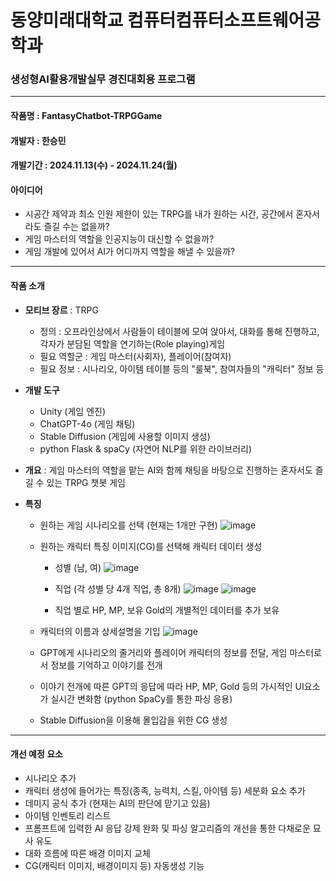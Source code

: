 # 동양미래대학교 컴퓨터컴퓨터소프트웨어공학과
### 생성형AI활용개발실무 경진대회용 프로그램


***


#### 작품명 : FantasyChatbot-TRPGGame

#### 개발자 : 한승민

#### 개발기간 : 2024.11.13(수) - 2024.11.24(월)

#### 아이디어
- 시공간 제약과 최소 인원 제한이 있는 TRPG를 내가 원하는 시간, 공간에서 혼자서라도 즐길 수는 없을까?
- 게임 마스터의 역할을 인공지능이 대신할 수 없을까?
- 게임 개발에 있어서 AI가 어디까지 역할을 해낼 수 있을까?


***


#### 작품 소개
- __모티브 장르__ : TRPG
  - 정의 : 오프라인상에서 사람들이 테이블에 모여 앉아서, 대화를 통해 진행하고, 각자가 분담된 역할을 연기하는(Role playing)게임
  - 필요 역할군 : 게임 마스터(사회자), 플레이어(참여자)
  - 필요 정보 : 시나리오, 아이템 테이블 등의 "룰북", 참여자들의 "캐릭터" 정보 등

- __개발 도구__
  -  Unity (게임 엔진)
  -  ChatGPT-4o (게임 채팅)
  -  Stable Diffusion (게임에 사용할 이미지 생성)
  -  python Flask & spaCy (자연어 NLP를 위한 라이브러리)

- __개요__ : 게임 마스터의 역할을 맡는 AI와 함께 채팅을 바탕으로 진행하는 혼자서도 즐길 수 있는 TRPG 챗봇 게임

- __특징__
  - 원하는 게임 시나리오를 선택 (현재는 1개만 구현)
    ![image](https://github.com/user-attachments/assets/e12b1841-87e5-4424-aee7-d5b194a281b8)

  - 원하는 캐릭터 특징 이미지(CG)를 선택해 캐릭터 데이터 생성
    - 성별 (남, 여)
    ![image](https://github.com/user-attachments/assets/c2b1dba3-85af-41f7-b9e9-95aea0f4823b)

    - 직업 (각 성별 당 4개 직업, 총 8개)
    ![image](https://github.com/user-attachments/assets/39c9c16b-d3bb-41a2-93fc-e62e86fd24a0)
    ![image](https://github.com/user-attachments/assets/b0b78493-1ca0-4a18-90dd-89f747cdc4b5)

    - 직업 별로 HP, MP, 보유 Gold의 개별적인 데이터를 추가 보유
  
  - 캐릭터의 이름과 상세설명을 기입
    ![image](https://github.com/user-attachments/assets/1a14ecd0-0789-4309-af94-84c97b7780e6)

  - GPT에게 시나리오의 줄거리와 플레이어 캐릭터의 정보를 전달, 게임 마스터로서 정보를 기억하고 이야기를 전개
  - 이야기 전개에 따른 GPT의 응답에 따라 HP, MP, Gold 등의 가시적인 UI요소가 실시간 변화함 (python SpaCy를 통한 파싱 응용)
  - Stable Diffusion을 이용해 몰입감을 위한 CG 생성


***


#### 개선 예정 요소
  - 시나리오 추가
  - 캐릭터 생성에 들어가는 특징(종족, 능력치, 스킬, 아이템 등) 세분화 요소 추가
  - 데미지 공식 추가 (현재는 AI의 판단에 맏기고 있음)
  - 아이템 인벤토리 리스트
  - 프롬프트에 입력한 AI 응답 강제 완화 및 파싱 알고리즘의 개선을 통한 다채로운 묘사 유도
  - 대화 흐름에 따른 배경 이미지 교체
  - CG(캐릭터 이미지, 배경이미지 등) 자동생성 기능
